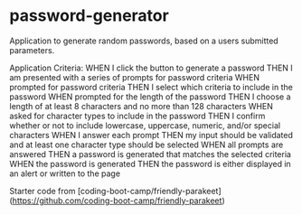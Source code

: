 # password-generator
Application to generate random passwords, based on a users submitted parameters.

Application Criteria:
WHEN I click the button to generate a password
    THEN I am presented with a series of prompts for password criteria
WHEN prompted for password criteria
    THEN I select which criteria to include in the password
WHEN prompted for the length of the password
    THEN I choose a length of at least 8 characters and no more than 128 characters
WHEN asked for character types to include in the password
    THEN I confirm whether or not to include lowercase, uppercase, numeric, and/or special characters
WHEN I answer each prompt
    THEN my input should be validated and at least one character type should be selected
WHEN all prompts are answered
    THEN a password is generated that matches the selected criteria
WHEN the password is generated
    THEN the password is either displayed in an alert or written to the page


Starter code from [coding-boot-camp/friendly-parakeet] (https://github.com/coding-boot-camp/friendly-parakeet)